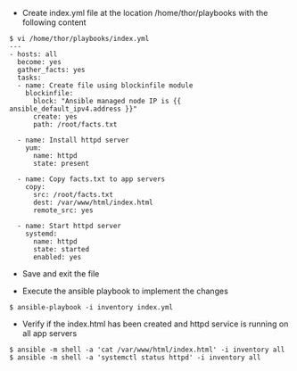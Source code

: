 - Create index.yml file at the location /home/thor/playbooks with the following content
```
$ vi /home/thor/playbooks/index.yml
---
- hosts: all
  become: yes
  gather_facts: yes
  tasks:
  - name: Create file using blockinfile module
    blockinfile:
      block: "Ansible managed node IP is {{ ansible_default_ipv4.address }}"
      create: yes
      path: /root/facts.txt

  - name: Install httpd server
    yum:
      name: httpd
      state: present

  - name: Copy facts.txt to app servers
    copy:
      src: /root/facts.txt
      dest: /var/www/html/index.html
      remote_src: yes

  - name: Start httpd server
    systemd:
      name: httpd
      state: started
      enabled: yes
```
- Save and exit the file

- Execute the ansible playbook to implement the changes
```
$ ansible-playbook -i inventory index.yml 
```
- Verify if the index.html has been created and httpd service is running on all app servers
```
$ ansible -m shell -a 'cat /var/www/html/index.html' -i inventory all
$ ansible -m shell -a 'systemctl status httpd' -i inventory all
```